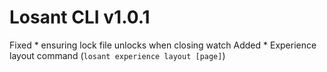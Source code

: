 # Losant CLI v1.0.1
Fixed
	* ensuring lock file unlocks when closing watch
Added
	* Experience layout command (`losant experience layout [page]`)
